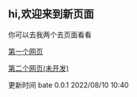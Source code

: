 ## hi,欢迎来到新页面

你可以去我两个去页面看看 

[第一个网页](https://junyudewangyan.github.io/junyudewangye.github.io/)

[第二个网页(未开发)](https://junyudewangyan.github.io/a-001/)

更新时间
bate 0.0.1 2022/08/10 10:40
